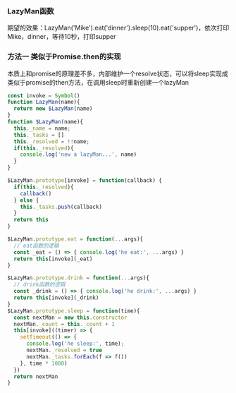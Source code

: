 ### LazyMan函数
期望的效果：LazyMan('Mike').eat('dinner').sleep(10).eat('supper')，依次打印 Mike，dinner，等待10秒，打印supper


### 方法一 类似于Promise.then的实现
本质上和promise的原理差不多，内部维护一个resolve状态，可以将sleep实现成类似于promise的then方法，在调用sleep时重新创建一个lazyMan
```javascript
const invoke = Symbol()
function LazyMan(name){
  return new $LazyMan(name)
}
function $LazyMan(name){
  this._name = name;
  this._tasks = []
  this._resolved = !!name;
  if(this._resolved){
    console.log('new a lazyMan...', name)
  }
}

$LazyMan.prototype[invoke] = function(callback) {
  if(this._resolved){
    callback()
  } else {
    this._tasks.push(callback)
  }
  return this
}

$LazyMan.prototype.eat = function(...args){
  // eat函数的逻辑
  const _eat = () => { console.log('he eat:', ...args) }
  return this[invoke](_eat)
}

$LazyMan.prototype.drink = function(...args){
  // drink函数的逻辑
  const _drink = () => { console.log('he drink:', ...args) }
  return this[invoke](_drink)
}
$LazyMan.prototype.sleep = function(time){
  const nextMan = new this.constructor
  nextMan._count = this._count + 1
  this[invoke]((timer) => {
    setTimeout(() => {
      console.log('he sleep:', time);
      nextMan._resolved = true
      nextMan._tasks.forEach(f => f())
    }, time * 1000)
  })
  return nextMan
}
```

